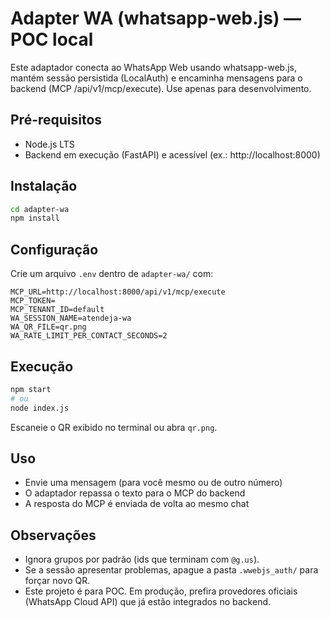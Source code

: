 # Adapter WA (whatsapp-web.js) — POC local

Este adaptador conecta ao WhatsApp Web usando whatsapp-web.js, mantém sessão persistida (LocalAuth) e encaminha mensagens para o backend (MCP /api/v1/mcp/execute). Use apenas para desenvolvimento.

## Pré-requisitos
- Node.js LTS
- Backend em execução (FastAPI) e acessível (ex.: http://localhost:8000)

## Instalação
```bash
cd adapter-wa
npm install
```

## Configuração
Crie um arquivo `.env` dentro de `adapter-wa/` com:
```
MCP_URL=http://localhost:8000/api/v1/mcp/execute
MCP_TOKEN=
MCP_TENANT_ID=default
WA_SESSION_NAME=atendeja-wa
WA_QR_FILE=qr.png
WA_RATE_LIMIT_PER_CONTACT_SECONDS=2
```

## Execução
```bash
npm start
# ou
node index.js
```
Escaneie o QR exibido no terminal ou abra `qr.png`.

## Uso
- Envie uma mensagem (para você mesmo ou de outro número)
- O adaptador repassa o texto para o MCP do backend
- A resposta do MCP é enviada de volta ao mesmo chat

## Observações
- Ignora grupos por padrão (ids que terminam com `@g.us`).
- Se a sessão apresentar problemas, apague a pasta `.wwebjs_auth/` para forçar novo QR.
- Este projeto é para POC. Em produção, prefira provedores oficiais (WhatsApp Cloud API) que já estão integrados no backend.
